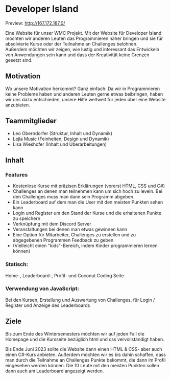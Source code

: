 # Developer Island
Preview: http://167.172.187.0/

Eine Website für unser WMC Projekt. Mit der Website für Developer Island möchten wir anderen Leuten das Programmieren näher bringen und sie für absolvierte Kurse oder der Teilnahme an Challenges belohnen.
<br>Außerdem möchten wir zeigen, wie lustig und interessant das Entwickeln von Anwendungen sein kann und dass der Kreativität keine Grenzen gesetzt sind.

## Motivation
Wo unsere Motivation herkommt? Ganz einfach: Da wir in Programmieren keine Probleme haben und anderen Leuten gerne etwas beibringen, haben wir uns dazu entschieden, unsere Hilfe weltweit für jeden über eine Website anzubieten.

## Teammitglieder
* Leo Oberndorfer (Struktur, Inhalt und Dynamik)
* Lejla Music (Feinheiten, Design und Dynamik)
* Lisa Wieshofer (Inhalt und Überarbeitungen)

## Inhalt
### Features
* Kostenlose Kurse mit präzisen Erklärungen (vorerst HTML, CSS und C#)
* Challenges an denen man teilnehmen kann um sich hoch zu leveln. Bei den Challenges muss man dann sein Programm abgeben.
* Ein Leaderboard auf dem man die User mit den meisten Punkten sehen kann
* Login und Register um den Stand der Kurse und die erhaltenen Punkte zu speichern
* Verknüpfung mit dem Discord Server
* Veranstaltungen bei denen man etwas gewinnen kann
* Eine Option für Mitarbeiter, Challenges zu erstellen und zu abgegebenen Programmen Feedback zu geben
* (Vielleicht einen "kids"-Bereich, indem Kinder programmieren lernen können)
### Statisch:
Home-, Leaderboard-, Profil- und Coconut Coding Seite
### Verwendung von JavaScript:
Bei den Kursen, Erstellung und Auswertung von Challenges, für Login / Register und Anzeige des Leaderboards

## Ziele
Bis zum Ende des Wintersemesters möchten wir auf jeden Fall die Homepage und die Kursseite bezüglich html und css vervollständigt haben.

Bis Ende Juni 2023 sollte die Website dann einen HTML & CSS- aber auch einen C#-Kurs anbieten. Außerdem möchten wir es bis dahin schaffen, dass man durch die Teilnahme an Challenges Punkte bekommt, die dann im Profil eingesehen werden können. Die 10 Leute mit den meisten Punkten sollen dann auch am Leaderboard angezeigt werden.
